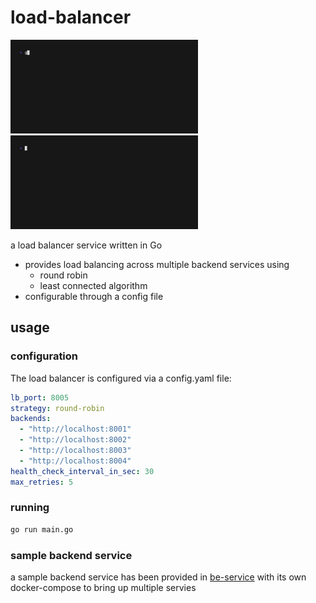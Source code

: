 # load-balancer

<img src='demo-server.gif' width='300'>
<img src='demo-client.gif' width='300'>


a load balancer service written in Go
* provides load balancing across multiple backend services using 
  - round robin 
  - least connected algorithm 
* configurable through a config file

## usage
### configuration
The load balancer is configured via a config.yaml file:

```yaml
lb_port: 8005
strategy: round-robin
backends:
  - "http://localhost:8001"
  - "http://localhost:8002"
  - "http://localhost:8003"
  - "http://localhost:8004"
health_check_interval_in_sec: 30
max_retries: 5
```

### running
```bash
go run main.go
```

### sample backend service
a sample backend service has been provided in [be-service](be-service) with its own docker-compose to bring up multiple servies